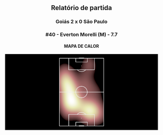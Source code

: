 <h2 style="text-align: center;">Relatório de partida</h3>

<h3 style="text-align: center;">Goiás 2 x 0 São Paulo</h3>

<h3 style="text-align: center;">#40 - Everton Morelli (M) - 7.7</h3>

<h4 style="text-align: center;">MAPA DE CALOR</h3>
<img src=heatmaps/11067420_928137.png>